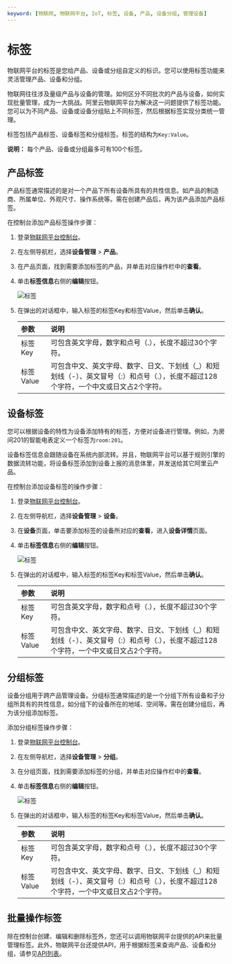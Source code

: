```yaml
---
keyword: [物联网, 物联网平台, IoT, 标签, 设备, 产品, 设备分组, 管理设备]
---
```


# 标签

物联网平台的标签是您给产品、设备或分组自定义的标识。您可以使用标签功能来灵活管理产品、设备和分组。

物联网往往涉及量级产品与设备的管理。如何区分不同批次的产品与设备，如何实现批量管理，成为一大挑战。阿里云物联网平台为解决这一问题提供了标签功能。您可以为不同产品、设备或设备分组贴上不同标签，然后根据标签实现分类统一管理。

标签包括产品标签、设备标签和分组标签。标签的结构为`Key:Value`。

**说明：** 每个产品、设备或分组最多可有100个标签。

## 产品标签

产品标签通常描述的是对一个产品下所有设备所具有的共性信息。如产品的制造商、所属单位、外观尺寸、操作系统等。需在创建产品后，再为该产品添加产品标签。

在控制台添加产品标签操作步骤：

1.  登录[物联网平台控制台](https://iot.console.aliyun.com/)。

2.  在左侧导航栏，选择**设备管理** \> **产品**。

3.  在产品页面，找到需要添加标签的产品，并单击对应操作栏中的**查看**。

4.  单击**标签信息**右侧的**编辑**按钮。

    ![标签](https://static-aliyun-doc.oss-cn-hangzhou.aliyuncs.com/assets/img/zh-CN/5286549951/p2847.png)

5.  在弹出的对话框中，输入标签的标签Key和标签Value，然后单击**确认**。

    |参数|说明|
    |:-|:-|
    |标签Key|可包含英文字母，数字和点号（.），长度不超过30个字符。|
    |标签Value|可包含中文、英文字母、数字、日文、下划线（\_）和短划线（-）、英文冒号（:）和点号（.），长度不超过128个字符，一个中文或日文占2个字符。|


## 设备标签

您可以根据设备的特性为设备添加特有的标签，方便对设备进行管理。例如，为房间201的智能电表定义一个标签为`room:201`。

设备标签信息会跟随设备在系统内部流转。并且，物联网平台可以基于规则引擎的数据流转功能，将设备标签添加到设备上报的消息体里，并发送给其它阿里云产品。

在控制台添加设备标签的操作步骤：

1.  登录[物联网平台控制台](https://iot.console.aliyun.com/)。

2.  在左侧导航栏，选择**设备管理** \> **设备**。

3.  在**设备**页面，单击要添加标签的设备所对应的**查看**，进入**设备详情**页面。

4.  单击**标签信息**右侧的**编辑**按钮。

    ![标签](https://static-aliyun-doc.oss-cn-hangzhou.aliyuncs.com/assets/img/zh-CN/5286549951/p2849.png)

5.  在弹出的对话框中，输入标签的标签Key和标签Value，然后单击**确认**。

    |参数|说明|
    |:-|:-|
    |标签Key|可包含英文字母，数字和点号（.），长度不超过30个字符。|
    |标签Value|可包含中文、英文字母、数字、日文、下划线（\_）和短划线（-）、英文冒号（:）和点号（.），长度不超过128个字符，一个中文或日文占2个字符。|


## 分组标签

设备分组用于跨产品管理设备。分组标签通常描述的是一个分组下所有设备和子分组所具有的共性信息，如分组下的设备所在的地域、空间等。需在创建分组后，再为该分组添加标签。

添加分组标签操作步骤：

1.  登录[物联网平台控制台](https://iot.console.aliyun.com/)。

2.  在左侧导航栏，选择**设备管理** \> **分组**。

3.  在分组页面，找到需要添加标签的分组，并单击对应操作栏中的**查看**。

4.  单击**标签信息**右侧的**编辑**按钮。

    ![标签](https://static-aliyun-doc.oss-cn-hangzhou.aliyuncs.com/assets/img/zh-CN/5286549951/p32634.png)

5.  在弹出的对话框中，输入标签的标签Key和标签Value，然后单击**确认**。

    |参数|说明|
    |:-|:-|
    |标签Key|可包含英文字母，数字和点号（.），长度不超过30个字符。|
    |标签Value|可包含中文、英文字母、数字、日文、下划线（\_）和短划线（-）、英文冒号（:）和点号（.），长度不超过128个字符，一个中文或日文占2个字符。|


## 批量操作标签

除在控制台创建、编辑和删除标签外，您还可以调用物联网平台提供的API来批量管理标签。此外，物联网平台还提供API，用于根据标签来查询产品、设备和分组，请参见[API列表](/intl.zh-CN/云端开发指南/云端API参考/API列表.md)。

